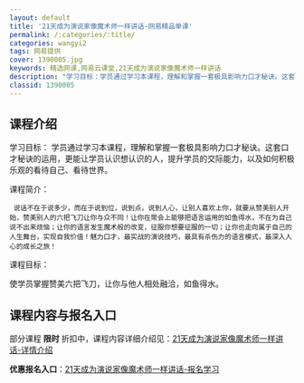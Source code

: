 ```yaml
---
layout: default
title: '21天成为演说家像魔术师一样讲话-网易精品单课'
permalink: /:categories/:title/
categories: wangyi2
tags: 网易提供
cover: 1390005.jpg
keywords: 精选网课,网易云课堂,21天成为演说家像魔术师一样讲话
description: "学习目标：学员通过学习本课程，理解和掌握一套极具影响力口才秘诀。这套口才秘诀的运用，更能让学员认识想认识的人，提升学员的交际能力，以及如何积极乐观的看待自己、看待世界。课程简介：说话不在于说"
classid: 1390005
---
```


## 课程介绍

学习目标：
  学员通过学习本课程，理解和掌握一套极具影响力口才秘诀。这套口才秘诀的运用，更能让学员认识想认识的人，提升学员的交际能力，以及如何积极乐观的看待自己、看待世界。

课程简介：

     说话不在于说多少，而在于说到位，说到点，说到人心，让别人喜欢上你，就要从赞美别人开始，赞美别人的六把飞刀让你与众不同！让你在聚会上能够把语言运用的如鱼得水，不在为自己说不出来烦恼；让你的语言发生魔术般的改变，征服你想要征服的一切；让你也走向属于自己的人生舞台，实现自我价值！魅力口才，最实战的演说技巧，最具有杀伤力的语言模式，最深入人心的成长之旅！

课程目标：

  使学员掌握赞美六把飞刀，让你与他人相处融洽，如鱼得水。

## 课程内容与报名入口

部分课程 **限时** 折扣中，课程内容详细介绍见：[21天成为演说家像魔术师一样讲话-详情介绍](https://study.163.com/course/introduction/1390005.htm?share=1&shareId=1025206652&utm_campaign=share&utm_medium=iphoneShare&utm_source=&utm_u=1025206652)

**优惠报名入口**：[21天成为演说家像魔术师一样讲话-报名学习](https://study.163.com/course/introduction/1390005.htm?share=1&shareId=1025206652&utm_campaign=share&utm_medium=iphoneShare&utm_source=&utm_u=1025206652)

